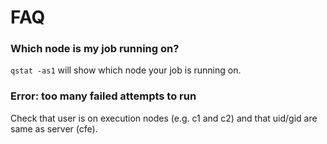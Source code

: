 # FAQ

### Which node is my job running on?

`qstat -as1` will show which node your job is running on.

### Error: too many failed attempts to run

Check that user is on execution nodes \(e.g. c1 and c2\) and that uid/gid are same as server \(cfe\).

